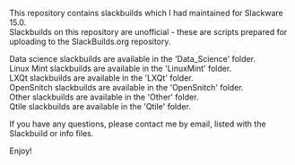 This repository contains slackbuilds which I had maintained for Slackware 15.0.  
Slackbuilds on this repository are unofficial - these are scripts prepared for uploading to the SlackBuilds.org repository.

Data science slackbuilds are available in the 'Data_Science' folder.  
Linux Mint slackbuilds are available in the 'LinuxMint' folder.  
LXQt slackbuilds are available in the 'LXQt' folder.  
OpenSnitch slackbuilds are available in the 'OpenSnitch' folder.  
Other slackbuilds are available in the 'Other' folder.  
Qtile slackbuilds are available in the 'Qtile' folder.  

If you have any questions, please contact me by email, listed with the Slackbuild or info files.

Enjoy!

